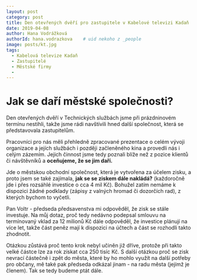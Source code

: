 ```yaml
---
layout: post
category: post
title: Den otevřených dvěří pro zastupitele v Kabelové televizi Kadaň   
date: 2019-04-08
author: Hana Vodrážková
authorId: hana.vodrazkova    # uid nekoho z _people
image: posts/kt.jpg
tags:
  - Kabelová televize Kadaň
  - Zastupitelé
  - Městské firmy
  - 
---
```


# Jak se daří městské společnosti? 


Den otevřených dvěří v Technických službách jsme při prázdninovém termínu nestihli, takže jsme rádi navštívili hned další společnost, která se představovala zastupitelům.

Pracovníci pro nás měli přehledně zpracované prezentace o celém vývoji organizace a jejích službách i později začleněného kina a provedli nás i celým zázemím. Jejich činnost jsme tedy poznali blíže než z pozice klientů či návštěvníků a **oceňujeme, že se jim daří.**

Jde o městskou obchodní společnost, která je vytvořena za účelem zisku, a proto jsem se také zajímala, **jak se se ziskem dále nakládá?** (každoročně jde i přes rozsáhlé investice o cca 4 mil Kč). Bohužel zatím nemáme k dispozici žádné podklady (zápisy z valných hromad či dozorčích rad), z kterých bychom to vyčetli. 

Pan Voltr - předseda předsavenstva mi odpověděl, že zisk se stále investuje. Na můj dotaz, proč tedy nedávno podepsal smlouvu na termínovaný vklad za 12 milionů Kč dále odpověděl, že investice plánují na více let, takže část peněz mají k dispozici na účtech a část se rozhodli takto zhodnotit. 

Otázkou zůstává proč tento krok nebyl učiněn již dříve, protože při takto velké částce lze za rok získat cca 250 tisíc Kč.
S další otázkou proč se zisk nevrací částečně i zpět do města, které by ho mohlo využít na další potřeby pro občany, mě také pak předseda odkázal jinam - na radu města (jejímž je členem). Tak se tedy budeme ptát dále.
 


 
